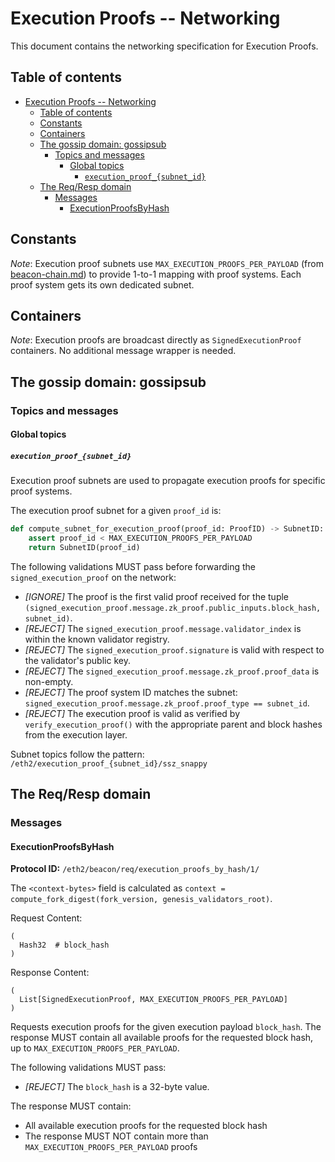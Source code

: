 # Execution Proofs -- Networking

This document contains the networking specification for Execution Proofs.

## Table of contents

<!-- mdformat-toc start --slug=github --no-anchors --maxlevel=6 --minlevel=1 -->

- [Execution Proofs -- Networking](#execution-proofs----networking)
  - [Table of contents](#table-of-contents)
  - [Constants](#constants)
  - [Containers](#containers)
  - [The gossip domain: gossipsub](#the-gossip-domain-gossipsub)
    - [Topics and messages](#topics-and-messages)
      - [Global topics](#global-topics)
        - [`execution_proof_{subnet_id}`](#execution_proof_subnet_id)
  - [The Req/Resp domain](#the-reqresp-domain)
    - [Messages](#messages)
      - [ExecutionProofsByHash](#executionproofsbyhash)

<!-- mdformat-toc end -->

## Constants

*Note*: Execution proof subnets use `MAX_EXECUTION_PROOFS_PER_PAYLOAD` (from
[beacon-chain.md](./beacon-chain.md)) to provide 1-to-1 mapping with proof
systems. Each proof system gets its own dedicated subnet.

## Containers

*Note*: Execution proofs are broadcast directly as `SignedExecutionProof`
containers. No additional message wrapper is needed.

## The gossip domain: gossipsub

### Topics and messages

#### Global topics

##### `execution_proof_{subnet_id}`

Execution proof subnets are used to propagate execution proofs for specific
proof systems.

The execution proof subnet for a given `proof_id` is:

```python
def compute_subnet_for_execution_proof(proof_id: ProofID) -> SubnetID:
    assert proof_id < MAX_EXECUTION_PROOFS_PER_PAYLOAD
    return SubnetID(proof_id)
```

The following validations MUST pass before forwarding the
`signed_execution_proof` on the network:

- _[IGNORE]_ The proof is the first valid proof received for the tuple
  `(signed_execution_proof.message.zk_proof.public_inputs.block_hash, subnet_id)`.
- _[REJECT]_ The `signed_execution_proof.message.validator_index` is within the
  known validator registry.
- _[REJECT]_ The `signed_execution_proof.signature` is valid with respect to the
  validator's public key.
- _[REJECT]_ The `signed_execution_proof.message.zk_proof.proof_data` is
  non-empty.
- _[REJECT]_ The proof system ID matches the subnet:
  `signed_execution_proof.message.zk_proof.proof_type == subnet_id`.
- _[REJECT]_ The execution proof is valid as verified by
  `verify_execution_proof()` with the appropriate parent and block hashes from
  the execution layer.

Subnet topics follow the pattern: `/eth2/execution_proof_{subnet_id}/ssz_snappy`

## The Req/Resp domain

### Messages

#### ExecutionProofsByHash

**Protocol ID:** `/eth2/beacon/req/execution_proofs_by_hash/1/`

The `<context-bytes>` field is calculated as
`context = compute_fork_digest(fork_version, genesis_validators_root)`.

Request Content:

```
(
  Hash32  # block_hash
)
```

Response Content:

```
(
  List[SignedExecutionProof, MAX_EXECUTION_PROOFS_PER_PAYLOAD]
)
```

Requests execution proofs for the given execution payload `block_hash`. The
response MUST contain all available proofs for the requested block hash, up to
`MAX_EXECUTION_PROOFS_PER_PAYLOAD`.

The following validations MUST pass:

- _[REJECT]_ The `block_hash` is a 32-byte value.

The response MUST contain:

- All available execution proofs for the requested block hash
- The response MUST NOT contain more than `MAX_EXECUTION_PROOFS_PER_PAYLOAD`
  proofs
